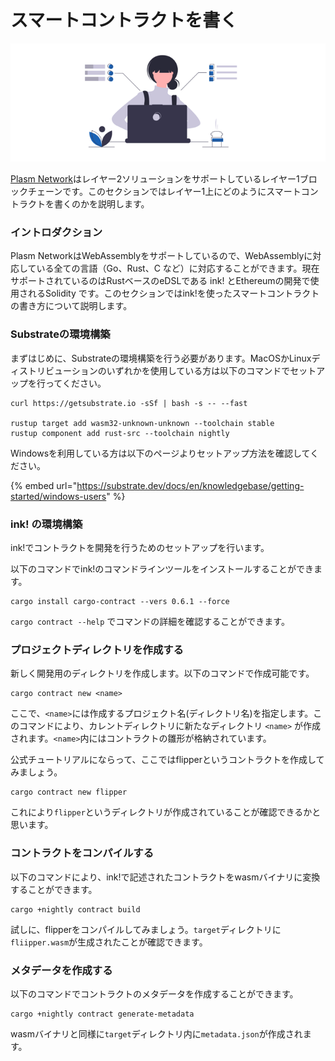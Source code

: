 # スマートコントラクトを書く

![](../.gitbook/assets/sukurnshotto-2020-06-29-175649png.png)

[Plasm Network](https://www.plasmnet.io/)はレイヤー2ソリューションをサポートしているレイヤー1ブロックチェーンです。このセクションではレイヤー1上にどのようにスマートコントラクトを書くのかを説明します。

### イントロダクション

Plasm NetworkはWebAssemblyをサポートしているので、WebAssemblyに対応している全ての言語（Go、Rust、C など）に対応することができます。現在サポートされているのはRustベースのeDSLである ink! とEthereumの開発で使用されるSolidity です。このセクションではink!を使ったスマートコントラクトの書き方について説明します。

### Substrateの環境構築

まずはじめに、Substrateの環境構築を行う必要があります。MacOSかLinuxディストリビューションのいずれかを使用している方は以下のコマンドでセットアップを行ってください。

```text
curl https://getsubstrate.io -sSf | bash -s -- --fast

rustup target add wasm32-unknown-unknown --toolchain stable
rustup component add rust-src --toolchain nightly
```

Windowsを利用している方は以下のページよりセットアップ方法を確認してください。

{% embed url="https://substrate.dev/docs/en/knowledgebase/getting-started/windows-users" %}

### ink! の環境構築

ink!でコントラクトを開発を行うためのセットアップを行います。

以下のコマンドでink!のコマンドラインツールをインストールすることができます。

```text
cargo install cargo-contract --vers 0.6.1 --force
```

`cargo contract --help` でコマンドの詳細を確認することができます。

### プロジェクトディレクトリを作成する

新しく開発用のディレクトリを作成します。以下のコマンドで作成可能です。

```text
cargo contract new <name>
```

 ここで、`<name>`には作成するプロジェクト名\(ディレクトリ名\)を指定します。このコマンドにより、カレントディレクトリに新たなディレクトリ `<name>` が作成されます。`<name>`内にはコントラクトの雛形が格納されています。

公式チュートリアルにならって、ここではflipperというコントラクトを作成してみましょう。

```text
cargo contract new flipper
```

これにより`flipper`というディレクトリが作成されていることが確認できるかと思います。

### コントラクトをコンパイルする

以下のコマンドにより、ink!で記述されたコントラクトをwasmバイナリに変換することができます。

```text
cargo +nightly contract build
```

試しに、flipperをコンパイルしてみましょう。`target`ディレクトリに`fliipper.wasm`が生成されたことが確認できます。

### メタデータを作成する

以下のコマンドでコントラクトのメタデータを作成することができます。

```text
cargo +nightly contract generate-metadata
```

wasmバイナリと同様に`target`ディレクトリ内に`metadata.json`が作成されます。

